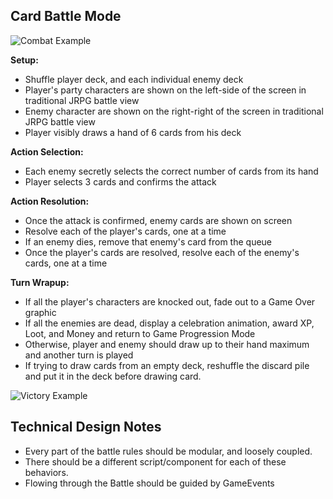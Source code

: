 ## Card Battle Mode

  ![Combat Example](https://s3.amazonaws.com/prod-media.gameinformer.com/styles/full/s3/2019/03/01/40592c55/swq6.jpg)

  **Setup:**  
  - Shuffle player deck, and each individual enemy deck
  - Player's party characters are shown on the left-side of the screen in traditional JRPG battle view
  - Enemy character are shown on the right-right of the screen in traditional JRPG battle view
  - Player visibly draws a hand of 6 cards from his deck

  **Action Selection:**  
  - Each enemy secretly selects the correct number of cards from its hand
  - Player selects 3 cards and confirms the attack

  **Action Resolution:**  
  - Once the attack is confirmed, enemy cards are shown on screen
  - Resolve each of the player's cards, one at a time
  - If an enemy dies, remove that enemy's card from the queue
  - Once the player's cards are resolved, resolve each of the enemy's cards, one at a time
   
  **Turn Wrapup:**
  - If all the player's characters are knocked out, fade out to a Game Over graphic
  - If all the enemies are dead, display a celebration animation, award XP, Loot, and Money and return to Game Progression Mode
  - Otherwise, player and enemy should draw up to their hand maximum and another turn is played
  - If trying to draw cards from an empty deck, reshuffle the discard pile and put it in the deck before drawing card.

![Victory Example](https://i1.wp.com/www.geeksundergrace.com/wp-content/uploads/2019/04/steamworldquest2.jpg)

## Technical Design Notes
- Every part of the battle rules should be modular, and loosely coupled.
- There should be a different script/component for each of these behaviors.
- Flowing through the Battle should be guided by GameEvents

